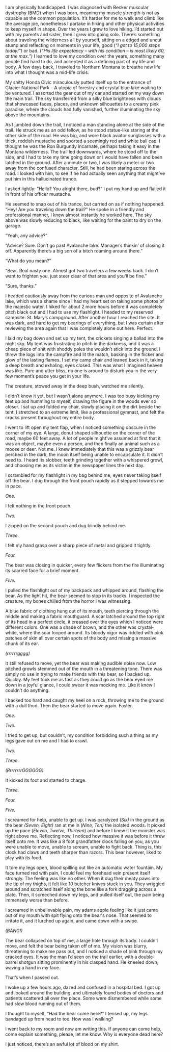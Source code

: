 

I am physically handicapped. I was diagnosed with Becker muscular dystrophy (BMD) when I was born, meaning my muscle strength is not as capable as the common population. It’s harder for me to walk and climb like the average joe, nonetheless I partake in hiking and other physical activities to keep myself in shape. Over the years I grew to love hiking. I’d started out with my parents and sister, then I grew into going solo. There’s something about traveling the wilderness all by yourself, sitting on a edged and uncut stump and reflecting on moments in your life, good (*“I got to 15,000 steps today!”)* or bad. (*“His life expectancy – with his condition – is most likely 60, at the max.”)* I learned to love my condition over the years, something many people find hard to do, and accepted it as a defining part of my life and body. A few days back, I traveled to Northern Montana to breathe new life into what I thought was a mid-life crisis. 

My shitty Honda Civic miraculously putted itself up to the entrance of Glacier National Park – A utopia of forestry and crystal blue lake waiting to be ventured. I assorted the gear out of my car and started on my way down the main trail. The sky transferred from a silky blue brightness with clouds that showcased faces, places, and unknown silhouettes to a creamy pink paradise, where the clouds had fully vanished, further illuminating the sky above the mountains.

As I jumbled down the trail, I noticed a man standing alone at the side of the trail. He struck me as an odd fellow, as he stood statue-like staring at the other side of the road. He was big, and wore black aviator sunglasses with a thick, reddish mustache and sported a seemingly red and white ball cap. I thought he was the Ron Burgundy incarnate, perhaps taking it easy in the Montana wilderness. The trail led downwards, where he stood off to the side, and I had to take my time going down or I would have fallen and been latched in the ground. After a minute or two, I was likely a meter or two away from the confused character. Still, he had been staring across the road. I looked with him, to see if he had actually seen anything that might’ve put him in this hallucinated trance. 

I asked lightly: “Hello? You alright there, bud?” I put my hand up and flailed it in front of his officer mustache. 

He seemed to snap out of his trance, but carried on as if nothing happened. “Hey! Are you traveling down the trail?” He spoke in a friendly and professional manner, I knew almost instantly he worked here. The sky above was slowly reducing to black, like waiting for the paint to dry on the garage. 

“Yeah, any advice?”

“Advice? Sure. Don’t go past Avalanche lake. Manager’s thinkin’ of closing it off. Apparently there’s a big son of a bitch roaming around there.”

“What do you mean?”

“Bear. Real nasty one. Almost got two travelers a few weeks back. I don’t want to frighten you, just steer clear of that area and you’ll be fine.”

“Sure, thanks.” 

I headed cautiously away from the curious man and opposite of Avalanche lake, which was a shame since I had my heart set on taking some photos of the majestic water. I hiked for about 2 more hours before it was completely pitch black out and I had to use my flashlight. I headed to my reserved campsite: St. Mary’s campground. After another hour I reached the site. It was dark, and hard to get my bearings of everything, but I was certain after reviewing the area again that I was completely alone out here. Perfect.

I laid my bag down and set up my tent, the crickets singing a ballad into the night sky. My tent was frustrating to pitch in the darkness, and it was a cheap piece of shit with shoddy poles the wouldn’t stick into the ground. I threw the logs into the campfire and lit the match, basking in the flicker and glow of the lasting flames. I set my camp chair and leaned back in it, taking a deep breath and exhaling, eyes closed. This was what I imagined heaven was like. Pure and utter bliss, no one is around to disturb you in the very few moment’s peace you get in your life.

The creature, stowed away in the deep bush, watched me silently. 

I didn’t know it yet, but I wasn’t alone anymore. I was too busy kicking my feet up and humming to myself, drawing the figure in the woods ever so closer. I sat up and folded my chair, slowly placing it on the dirt beside the tent. I stretched to an extreme limit, like a professional gymnast, and felt the cracks present throughout my entire body.

I went to lift open my tent flap, when I noticed something obscure in the corner of my eye. A large, donut shaped silhouette on the corner of the road, maybe 60 feet away. A lot of people might’ve assumed at first that it was an object, maybe even a person, and then finally an animal such as a moose or deer. Not me. I knew immediately that this was a grizzly bear perched in the dark, the moon itself being unable to encapsulate it. It didn’t need to. I heard its slobber, teeth grinding together with a whispered growl, and choosing me as its victim in the newspaper lines the next day. 

I scrambled for my flashlight in my bag behind me, eyes never taking itself off the bear. I dug through the front pouch rapidly as it stepped towards me in pace.

*One.* 

I felt nothing in the front pouch. 

*Two.*

I zipped on the second pouch and dug blindly behind me.

*Three.*

I felt my hand grasp over a sharp piece of metal and gripped it tightly.

*Four.* 

The bear was closing in quicker, every few flickers from the fire illuminating its scarred face for a brief moment.

*Five.*

I pulled the flashlight out of my backpack and whipped around, flashing the bear. As the light hit, the bear seemed to stop in its tracks. I inspected the creature, my bones chilled from the horror I was witnessing.

A blue fabric of clothing hung out of its mouth, teeth piercing through the middle and making a fabric mouthguard. A scar latched around the top right of its head in a perfect circle, it creased over the eyes which I noticed were different colors. One was a shade of brown, and the other was crystal-white, where the scar looped around. Its bloody vigor was riddled with pink patches of skin all over certain spots of the body and missing a massive chunk of its ear. 

*(rrrrrrgggg)*

It still refused to move, yet the bear was making audible noise now. Low pitched growls stemmed out of the mouth in a threatening tone. There was simply no use in trying to make friends with this bear, so I backed up. Quickly. My feet took me as fast as they could go as the bear eyed me down in a joyful glance, I could swear it was mocking me. Like it knew I couldn’t do anything. 

I backed too hard and caught my heel on a rock, throwing me to the ground with a dull thud. Then the bear started to move again. Faster.

*One.*

*Two.*

I tried to get up, but couldn’t, my condition forbidding such a thing as my legs gave out on me and I had to crawl.

*Two.*

*Three.*

*(RrrrrrrrGGGGGG)*

It kicked its foot and started to charge.

*Three.* 

*Four.*

*Five.* 

I screamed for help, unable to get up. I was paralyzed *(Six)* in the ground as the bear *(Seven, Eight)* ran at me in (*Nine, Ten)* the isolated woods. It picked up the pace (*Eleven, Twelve, Thirteen*) and before I knew it the monster was right above me. Reflecting now, I noticed how massive it was before it threw itself onto me. It was like a 8 foot grandfather clock falling on you, as you were unable to move, unable to scream, unable to fight back. Thing is, this clock had claws and teeth sharper than razors. This bear however, liked to play with its food.

It tore my legs open, blood spilling out like an automatic water fountain. My face turned red with pain, I could feel my forehead vein present itself strongly. The feeling was like no other. When it dug their meaty paws into the tip of my thighs, it felt like 10 butcher knives stuck in you. They wriggled around and scratched itself along the bone like a fork dragging across a plate. Then, it screeched down my legs, and pulled itself out, the pain being immensely worse than before.

I screamed in unbelievable pain, my adams apple feeling like it just came out of my mouth with spit flying onto the bear's nose. That seemed to irritate it, and it lurched up again, and came down with a swipe. 

*(BANG!)*

The bear collapsed on top of me, a large hole through its body. I couldn’t move, and felt the bear being taken off of me. My vision was blurry, threatening to make me pass out, and I noticed a shade of pink through my cracked eyes. It was the man I’d seen on the trail earlier, with a double-barrel shotgun sitting prominently in his clasped hand. He kneeled down, waving a hand in my face.

That’s when I passed out.

I woke up a few hours ago, dazed and confused in a hospital bed. I got up and looked around the building, and ultimately found bodies of doctors and patients scattered all over the place. Some were dismembered while some had slow blood running out of them. 

I thought to myself, “Had the bear come here?” I tensed up, my legs bandaged up from head to toe. How was I walking? 

I went back to my room and now am writing this. If anyone can come help, come explain something, please, let me know. Why is everyone dead here?

I just noticed, there’s an awful lot of blood on my shirt.